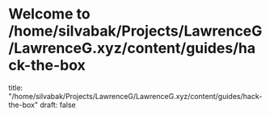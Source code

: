 # Welcome to /home/silvabak/Projects/LawrenceG/LawrenceG.xyz/content/guides/hack-the-box
title: "/home/silvabak/Projects/LawrenceG/LawrenceG.xyz/content/guides/hack-the-box"
draft: false
